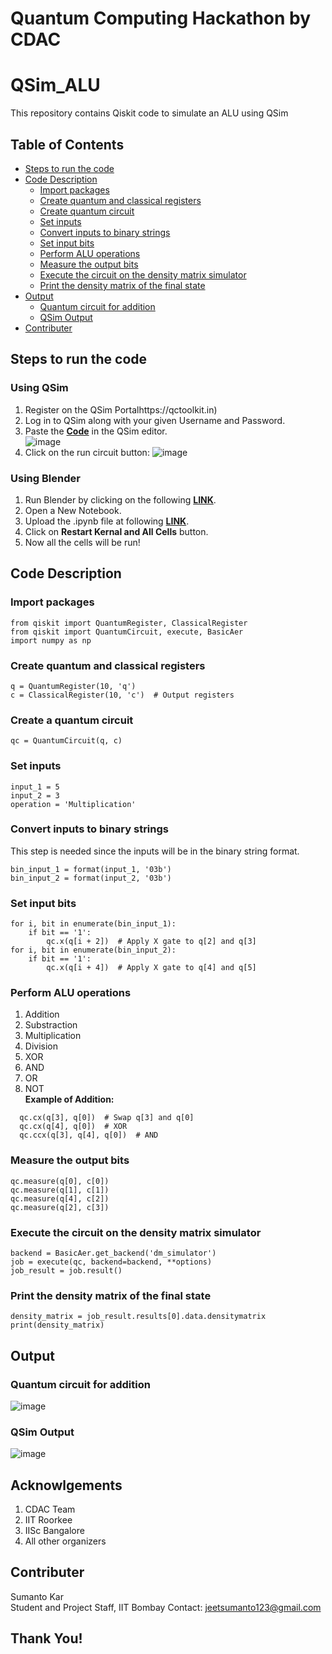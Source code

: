 # Quantum Computing Hackathon by CDAC
# QSim_ALU
This repository contains Qiskit code to simulate an ALU using QSim
## Table of Contents
- [Steps to run the code](#steps-to-run-the-code)
- [Code Description](#code-description)
  * [Import packages](#import-packages)
  * [Create quantum and classical registers](#create-quantum-and-classical-registers)
  * [Create quantum circuit](#create-quantum-circuit)
  * [Set inputs](#set-inputs)
  * [Convert inputs to binary strings](#convert-inputs-to-binary-strings)
  * [Set input bits](#set-input-bits)
  * [Perform ALU operations](#perform-alu-operations)
  * [Measure the output bits](#measure-the-output-bits)
  * [Execute the circuit on the density matrix simulator](#execute-the-circuit-on-the-density-matrix-simulator)
  * [Print the density matrix of the final state](#print-the-density-matrix-of-the-final-state)
- [Output](#output)
  * [Quantum circuit for addition](#quantum-circuit-for-addition)
  * [QSim Output](#qsim-output)
- [Contributer](#contributer)

## Steps to run the code
### Using QSim
1. Register on the QSim Portalhttps://qctoolkit.in)
2. Log in to QSim along with your given Username and Password.
3. Paste the **[Code](https://github.com/Eyantra698Sumanto/QSim_ALU/blob/main/code/ALU.py)** in the QSim editor.</br>
 ![image](https://github.com/Eyantra698Sumanto/QSim_ALU/assets/58599984/1f2eb3c9-07b8-4bf6-b5fa-ea5eca3cc996)
5. Click on the run circuit button:
![image](https://github.com/Eyantra698Sumanto/QSim_ALU/assets/58599984/9e5f7ab5-6ab7-43ca-af68-1763f2d6a12b)
### Using Blender
1. Run Blender by clicking on the following **[LINK](https://mybinder.org/v2/gh/indian-institute-of-science-qc/qiskit-aakash/bea98fbff86c234c0b1990add17493a1e86917cb?labpath=dm_simulator_user_guide)**.
2. Open a New Notebook.
3. Upload the .ipynb file at following **[LINK](https://github.com/Eyantra698Sumanto/QSim_ALU/blob/main/code/alu.ipynb)**.
4. Click on **Restart Kernal and All Cells** button.
5. Now all the cells will be run!
## Code Description
### Import packages
```
from qiskit import QuantumRegister, ClassicalRegister
from qiskit import QuantumCircuit, execute, BasicAer
import numpy as np
```
### Create quantum and classical registers
```
q = QuantumRegister(10, 'q')
c = ClassicalRegister(10, 'c')  # Output registers
```
### Create a quantum circuit
```
qc = QuantumCircuit(q, c)
```
### Set inputs
```
input_1 = 5
input_2 = 3
operation = 'Multiplication'
```
### Convert inputs to binary strings
This step is needed since the inputs will be in the binary string format.
```
bin_input_1 = format(input_1, '03b')
bin_input_2 = format(input_2, '03b')
```
### Set input bits
```
for i, bit in enumerate(bin_input_1):
    if bit == '1':
        qc.x(q[i + 2])  # Apply X gate to q[2] and q[3]
for i, bit in enumerate(bin_input_2):
    if bit == '1':
        qc.x(q[i + 4])  # Apply X gate to q[4] and q[5]
```
### Perform ALU operations
1. Addition
2. Substraction
3. Multiplication
4. Division
5. XOR
6. AND
7. OR
8. NOT</br>
**Example of Addition:**
```
  qc.cx(q[3], q[0])  # Swap q[3] and q[0]
  qc.cx(q[4], q[0])  # XOR
  qc.ccx(q[3], q[4], q[0])  # AND
```
### Measure the output bits
```
qc.measure(q[0], c[0])
qc.measure(q[1], c[1])
qc.measure(q[4], c[2])
qc.measure(q[2], c[3])
```
### Execute the circuit on the density matrix simulator
```
backend = BasicAer.get_backend('dm_simulator')
job = execute(qc, backend=backend, **options)
job_result = job.result()
```

### Print the density matrix of the final state
```
density_matrix = job_result.results[0].data.densitymatrix
print(density_matrix)
```
## Output
### Quantum circuit for addition
![image](https://github.com/Eyantra698Sumanto/QSim_ALU/assets/58599984/f251f7ef-a8a2-4264-9f39-a5c70b93ad86)
### QSim Output 
![image](https://github.com/Eyantra698Sumanto/QSim_ALU/assets/58599984/b276fc1e-521c-41d9-83fb-c8eb020ce920)
## Acknowlgements
1. CDAC Team
2. IIT Roorkee
3. IISc Bangalore
4. All other organizers
## Contributer
Sumanto Kar</br>
Student and Project Staff, IIT Bombay
Contact: jeetsumanto123@gmail.com
## Thank You!
